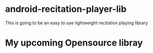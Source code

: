 # android-recitation-player-lib
This is going to be an easy to use lightweight recitation playing library


# My upcoming Opensource libray 
